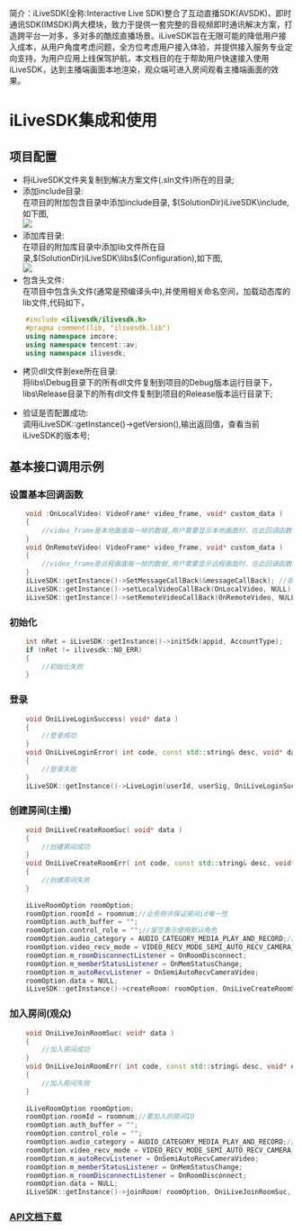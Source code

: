 ﻿
简介：iLiveSDK(全称:Interactive Live SDK)整合了互动直播SDK(AVSDK)、即时通讯SDK(IMSDK)两大模块，致力于提供一套完整的音视频即时通讯解决方案，打造跨平台一对多，多对多的酷炫直播场景。iLiveSDK旨在无限可能的降低用户接入成本，从用户角度考虑问题，全方位考虑用户接入体验，并提供接入服务专业定向支持，为用户应用上线保驾护航，本文档目的在于帮助用户快速接入使用iLiveSDK，达到主播端画面本地渲染，观众端可进入房间观看主播端画面的效果。

# iLiveSDK集成和使用
## 项目配置
- 将iLiveSDK文件夹复制到解决方案文件(.sln文件)所在的目录;
- 添加include目录:<br/>
	在项目的附加包含目录中添加include目录, $(SolutionDir)iLiveSDK\include,如下图,<br/>
![](http://mc.qcloudimg.com/static/img/3ab82b780f87b8749813f028a904ea0e/image.png)
- 添加库目录:<br/>
	在项目的附加库目录中添加lib文件所在目录,$(SolutionDir)iLiveSDK\libs\$(Configuration),如下图,<br/>
![](http://mc.qcloudimg.com/static/img/0fbd938dbbf189c40e195cb60689baf4/image.png)
- 包含头文件:<br/>
	在项目中包含头文件(通常是预编译头中),并使用相关命名空间，加载动态库的lib文件,代码如下，

```C++
	#include <ilivesdk/ilivesdk.h>
	#pragma comment(lib, "ilivesdk.lib")
	using namespace imcore;
	using namespace tencent::av;
	using namespace ilivesdk;
```

- 拷贝dll文件到exe所在目录:<br/>
	将libs\Debug目录下的所有dll文件复制到项目的Debug版本运行目录下，libs\Release目录下的所有dll文件复制到项目的Release版本运行目录下;

- 验证是否配置成功:<br/>
	调用iLiveSDK::getInstance()->getVersion(),输出返回值，查看当前iLiveSDK的版本号;

## 基本接口调用示例
### 设置基本回调函数
```c++
	void :OnLocalVideo( VideoFrame* video_frame, void* custom_data )
	{
		//video_frame是本地画面每一帧的数据,用户需要显示本地画面时，在此回调函数中做渲染，渲染代码可参考随心播;
	}
	void OnRemoteVideo( VideoFrame* video_frame, void* custom_data )
	{
		//video_frame是远程画面每一帧的数据,用户需要显示远程画面时，在此回调函数中做渲染，渲染代码可参考随心播;
	}
	iLiveSDK::getInstance()->SetMessageCallBack(&messageCallBack); //收到IM消息的回调;
	iLiveSDK::getInstance()->setLocalVideoCallBack(OnLocalVideo, NULL); //设置本地视频的回调函数;
	iLiveSDK::getInstance()->setRemoteVideoCallBack(OnRemoteVideo, NULL); //设置远程视频的回调函数;
```
### 初始化
```c++
	int nRet = iLiveSDK::getInstance()->initSdk(appid, AccountType);
	if (nRet != ilivesdk::NO_ERR)
	{
		//初始化失败
	}
```
### 登录
```c++
	void OniLiveLoginSuccess( void* data )
	{
		//登录成功
	}
	void OniLiveLoginError( int code, const std::string& desc, void* data )
	{
		//登录失败
	}
	iLiveSDK::getInstance()->LiveLogin(userId, userSig, OniLiveLoginSuccess, OniLiveLoginError, NULL);
```
### 创建房间(主播)
```c++
	void OniLiveCreateRoomSuc( void* data )
	{
		//创建房间成功
	}
	void OniLiveCreateRoomErr( int code, const std::string& desc, void* data )
	{
		//创建房间失败
	}
	
	iLiveRoomOption roomOption;
	roomOption.roomId = roomnum;//业务侧许保证房间id唯一性
	roomOption.auth_buffer = "";
	roomOption.control_role = "";//留空表示使用默认角色
	roomOption.audio_category = AUDIO_CATEGORY_MEDIA_PLAY_AND_RECORD;//直播场景
	roomOption.video_recv_mode = VIDEO_RECV_MODE_SEMI_AUTO_RECV_CAMERA_VIDEO; //半自动模式
	roomOption.m_roomDisconnectListener = OnRoomDisconnect;
	roomOption.m_memberStatusListener = OnMemStatusChange;
	roomOption.m_autoRecvListener = OnSemiAutoRecvCameraVideo;
	roomOption.data = NULL;
	iLiveSDK::getInstance()->createRoom( roomOption, OniLiveCreateRoomSuc, OniLiveCreateRoomErr, NULL );
```
### 加入房间(观众)
```c++
	void OniLiveJoinRoomSuc( void* data )
	{
		//加入房间成功
	}
	void OniLiveJoinRoomErr( int code, const std::string& desc, void* data )
	{
		//加入房间失败
	}
	
	iLiveRoomOption roomOption;
	roomOption.roomId = roomnum;//要加入的房间ID	
	roomOption.auth_buffer = "";
	roomOption.control_role = "";
	roomOption.audio_category = AUDIO_CATEGORY_MEDIA_PLAY_AND_RECORD;//直播场景
	roomOption.video_recv_mode = VIDEO_RECV_MODE_SEMI_AUTO_RECV_CAMERA_VIDEO; //半自动模式
	roomOption.m_autoRecvListener = OnSemiAutoRecvCameraVideo;
	roomOption.m_memberStatusListener = OnMemStatusChange;
	roomOption.m_roomDisconnectListener = OnRoomDisconnect;
	roomOption.data = NULL;
	iLiveSDK::getInstance()->joinRoom( roomOption, OniLiveJoinRoomSuc, OniLiveJoinRoomErr, NULL );
```

### [API文档下载](https://github.com/zhaoyang21cn/iLiveSDK_PC_Demos/blob/master/doc/ILiveSDK.chm)

